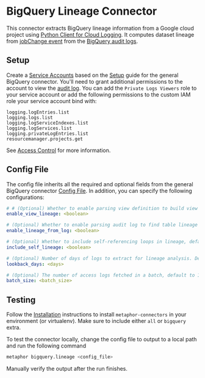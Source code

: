 # BigQuery Lineage Connector

This connector extracts BigQuery lineage information from a Google cloud project using [Python Client for Cloud Logging](https://googleapis.dev/python/logging/latest/index.html). It computes dataset lineage from [jobChange event](https://cloud.google.com/bigquery/docs/reference/auditlogs/rest/Shared.Types/BigQueryAuditMetadata#BigQueryAuditMetadata.JobChange) from the [BigQuery audit logs](https://cloud.google.com/bigquery/docs/reference/auditlogs).

## Setup

Create a [Service Accounts](https://console.cloud.google.com/iam-admin/serviceaccounts) based on the [Setup](../README.md#Setup) guide for the general BigQuery connector. You'll need to grant additional permissions to the account to view the [audit log](https://cloud.google.com/logging/docs/audit/services). You can add the `Private Logs Viewers` role to your service account or add the following permissions to the custom IAM role your service account bind with:

```text
logging.logEntries.list
logging.logs.list
logging.logServiceIndexes.list
logging.logServices.list
logging.privateLogEntries.list
resourcemanager.projects.get
```

See [Access Control](https://cloud.google.com/logging/docs/access-control#console_permissions) for more information.

## Config File

The config file inherits all the required and optional fields from the general BigQuery connector [Config File](../README.md#config-file). In addition, you can specify the following configurations:

```yaml
# # (Optional) Whether to enable parsing view definition to build view lineage, default True
enable_view_lineage: <boolean>

# (Optional) Whether to enable parsing audit log to find table lineage information, default True
enable_lineage_from_log: <boolean>

# (Optional) Whether to include self-referencing loops in lineage, default True
include_self_lineage: <boolean>

# (Optional) Number of days of logs to extract for lineage analysis. Default to 7.
lookback_days: <days>

# (Optional) The number of access logs fetched in a batch, default to 1000, value must be in range 0 - 1000
batch_size: <batch_size>
```

## Testing

Follow the [Installation](../../../README.md) instructions to install `metaphor-connectors` in your environment (or virtualenv). Make sure to include either `all` or `bigquery` extra.

To test the connector locally, change the config file to output to a local path and run the following command

```bash
metaphor bigquery.lineage <config_file>
```

Manually verify the output after the run finishes.
